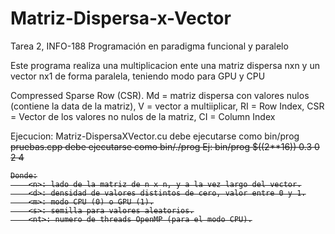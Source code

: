 # Matriz-Dispersa-x-Vector
Tarea 2, INFO-188 Programación en paradigma funcional y paralelo

Este programa realiza una multiplicacion ente una matriz dispersa nxn y un vector nx1 de forma paralela, teniendo modo para GPU y CPU

Compressed Sparse Row (CSR).
Md = matriz dispersa con valores nulos (contiene la data de la matriz), V = vector a multiiplicar,
RI = Row Index, CSR  = Vector de los valores no nulos de la matriz, CI = Column Index

Ejecucion:
    Matriz-DispersaXVector.cu debe ejecutarse como bin/prog <n> <d> <m> <s> <nt>
    pruebas.cpp debe ejecutarse como bin/./prog <n> <d> <m> <s> <nt>
    Ej: bin/prog $((2**16)) 0.3 0 2 4

    Donde:
        <n>: lado de la matriz de n x n, y a la vez largo del vector.
        <d>: densidad de valores distintos de cero, valor entre 0 y 1.
        <m>: modo CPU (0) o GPU (1).
        <s>: semilla para valores aleatorios.
        <nt>: numero de threads OpenMP (para el modo CPU).
